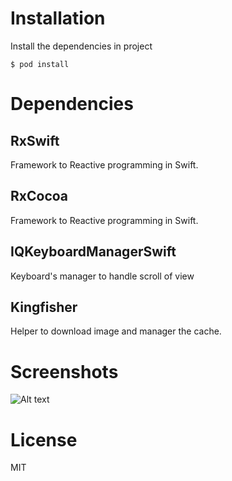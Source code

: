 # Installation
Install the dependencies in project

    $ pod install

# Dependencies

## RxSwift
Framework to Reactive programming in Swift.
## RxCocoa
Framework to Reactive programming in Swift.
## IQKeyboardManagerSwift
Keyboard's manager to handle scroll of view
## Kingfisher
Helper to download image and manager the cache.

# Screenshots
<!-- ![alt tag](https://github.com/cavalcantedosanjos/PasswordSafebox/raw/master/Screenshot/home.png) -->
![Alt text](/screenshot/home.jpg?raw=true)

# License
MIT
